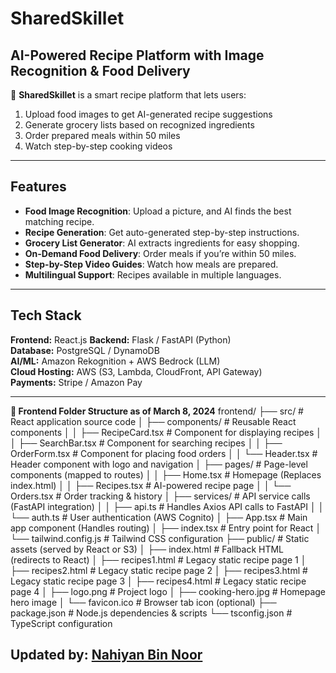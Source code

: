 # SharedSkillet
## AI-Powered Recipe Platform with Image Recognition & Food Delivery  

🚀 **SharedSkillet** is a smart recipe platform that lets users:  
1. Upload food images to get AI-generated recipe suggestions  
2. Generate grocery lists based on recognized ingredients  
3. Order prepared meals within 50 miles  
4. Watch step-by-step cooking videos  

---

##  Features
-  **Food Image Recognition**: Upload a picture, and AI finds the best matching recipe.
-  **Recipe Generation**: Get auto-generated step-by-step instructions.
-  **Grocery List Generator**: AI extracts ingredients for easy shopping.
-  **On-Demand Food Delivery**: Order meals if you’re within 50 miles.
-  **Step-by-Step Video Guides**: Watch how meals are prepared.
-  **Multilingual Support**: Recipes available in multiple languages.

---

## Tech Stack
**Frontend:** React.js 
**Backend:** Flask / FastAPI (Python)  
**Database:** PostgreSQL / DynamoDB  
**AI/ML:** Amazon Rekognition + AWS Bedrock (LLM)  
**Cloud Hosting:** AWS (S3, Lambda, CloudFront, API Gateway)  
**Payments:** Stripe / Amazon Pay  

---

**📂 Frontend Folder Structure as of March 8, 2024**
frontend/
├── src/                    # React application source code
│   ├── components/         # Reusable React components
│   │   ├── RecipeCard.tsx  # Component for displaying recipes
│   │   ├── SearchBar.tsx   # Component for searching recipes
│   │   ├── OrderForm.tsx   # Component for placing food orders
│   │   └── Header.tsx      # Header component with logo and navigation
│   ├── pages/              # Page-level components (mapped to routes)
│   │   ├── Home.tsx        # Homepage (Replaces index.html)
│   │   ├── Recipes.tsx     # AI-powered recipe page
│   │   └── Orders.tsx      # Order tracking & history
│   ├── services/           # API service calls (FastAPI integration)
│   │   ├── api.ts          # Handles Axios API calls to FastAPI
│   │   └── auth.ts         # User authentication (AWS Cognito)
│   ├── App.tsx             # Main app component (Handles routing)
│   ├── index.tsx           # Entry point for React
│   └── tailwind.config.js  # Tailwind CSS configuration
├── public/                 # Static assets (served by React or S3)
│   ├── index.html          # Fallback HTML (redirects to React)
│   ├── recipes1.html       # Legacy static recipe page 1
│   ├── recipes2.html       # Legacy static recipe page 2
│   ├── recipes3.html       # Legacy static recipe page 3
│   ├── recipes4.html       # Legacy static recipe page 4
│   ├── logo.png            # Project logo
│   ├── cooking-hero.jpg    # Homepage hero image
│   └── favicon.ico         # Browser tab icon (optional)
├── package.json            # Node.js dependencies & scripts
└── tsconfig.json           # TypeScript configuration


Updated by: [Nahiyan Bin Noor](https://github.com/Nahiyan140212)
- 